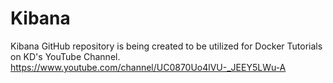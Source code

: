 # Kibana
Kibana GitHub repository is being created to be utilized for Docker Tutorials on KD's YouTube Channel. https://www.youtube.com/channel/UC0870Uo4lVU-_JEEY5LWu-A
